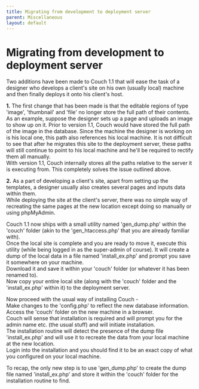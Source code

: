 ```yaml
---
title: Migrating from development to deployment server
parent: Miscellaneous
layout: default
---
```


# Migrating from development to deployment server

Two additions have been made to Couch 1.1 that will ease the task of a designer who develops a client's site on his own (usually local) machine and then finally deploys it onto his client's host.

**1.** The first change that has been made is that the editable regions of type 'image', 'thumbnail' and 'file' no longer store the full path of their contents. As an example, suppose the designer sets up a page and uploads an image to show up on it. Prior to version 1.1, Couch would have stored the full path of the image in the database. Since the machine the designer is working on is his local one, this path also references his local machine. It is not difficult to see that after he migrates this site to the deployment server, these paths will still continue to point to his local machine and he'll be required to rectify them all manually.<br/>
With version 1.1, Couch internally stores all the paths relative to the server it is executing from. This completely solves the issue outlined above.

**2.** As a part of developing a client's site, apart from setting up the templates, a designer usually also creates several pages and inputs data within them.<br/>
While deploying the site at the client's server, there was no simple way of recreating the same pages at the new location except doing so manually or using phpMyAdmin.

Couch 1.1 now ships with a small utility named 'gen\_dump.php' within the 'couch' folder (akin to the 'gen\_htaccess.php' that you are already familiar with).<br/>
Once the local site is complete and you are ready to move it, execute this utility (while being logged in as the super-admin of course). It will create a dump of the local data in a file named 'install\_ex.php' and prompt you save it somewhere on your machine.<br/>
Download it and save it within your 'couch' folder (or whatever it has been renamed to).<br/>
Now copy your entire local site (along with the 'couch' folder and the 'install\_ex.php' within it) to the deployment server.

Now proceed with the usual way of installing Couch -<br/>
Make changes to the 'config.php' to reflect the new database information.<br/>
Access the 'couch' folder on the new machine in a browser.<br/>
Couch will sense that installation is required and will prompt you for the admin name etc. (the usual stuff) and will initiate installation.<br/>
The installation routine will detect the presence of the dump file 'install\_ex.php' and will use it to recreate the data from your local machine at the new location.<br/>
Login into the installation and you should find it to be an exact copy of what you configured on your local machine.

To recap, the only new step is to use 'gen\_dump.php' to create the dump file named 'install\_ex.php' and store it within the 'couch' folder for the installation routine to find.
